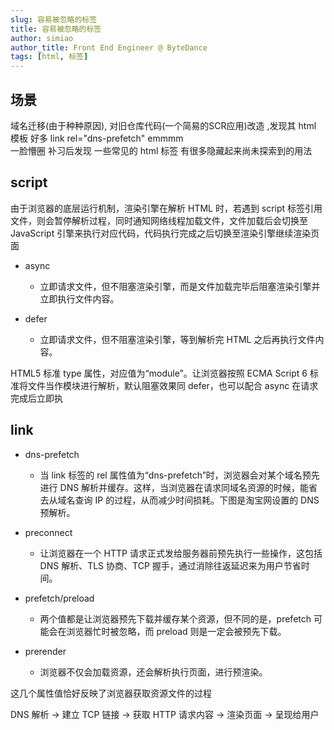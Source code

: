 ```yaml
---
slug: 容易被忽略的标签
title: 容易被忽略的标签
author: simiao
author_title: Front End Engineer @ ByteDance
tags: [html, 标签]
---
```


## 场景

域名迁移(由于种种原因), 对旧仓库代码(一个简易的SCR应用)改造 ,发现其 html 模板 好多 link rel="dns-prefetch"   emmmm  
一脸懵圈 补习后发现 一些常见的 html 标签 有很多隐藏起来尚未探索到的用法

## script

由于浏览器的底层运行机制，渲染引擎在解析 HTML 时，若遇到 script 标签引用文件，则会暂停解析过程，同时通知网络线程加载文件，文件加载后会切换至 JavaScript 引擎来执行对应代码，代码执行完成之后切换至渲染引擎继续渲染页面

- async
  - 立即请求文件，但不阻塞渲染引擎，而是文件加载完毕后阻塞渲染引擎并立即执行文件内容。

- defer
  - 立即请求文件，但不阻塞渲染引擎，等到解析完 HTML 之后再执行文件内容。

HTML5 标准 type 属性，对应值为“module”。让浏览器按照 ECMA Script 6 标准将文件当作模块进行解析，默认阻塞效果同 defer，也可以配合 async 在请求完成后立即执

## link

- dns-prefetch
  - 当 link 标签的 rel 属性值为“dns-prefetch”时，浏览器会对某个域名预先进行 DNS 解析并缓存。这样，当浏览器在请求同域名资源的时候，能省去从域名查询 IP 的过程，从而减少时间损耗。下图是淘宝网设置的 DNS 预解析。

- preconnect
  - 让浏览器在一个 HTTP 请求正式发给服务器前预先执行一些操作，这包括 DNS 解析、TLS 协商、TCP 握手，通过消除往返延迟来为用户节省时间。

- prefetch/preload
  - 两个值都是让浏览器预先下载并缓存某个资源，但不同的是，prefetch 可能会在浏览器忙时被忽略，而 preload 则是一定会被预先下载。

- prerender
  - 浏览器不仅会加载资源，还会解析执行页面，进行预渲染。

这几个属性值恰好反映了浏览器获取资源文件的过程

DNS 解析 -> 建立 TCP 链接 -> 获取 HTTP 请求内容 -> 渲染页面 -> 呈现给用户
